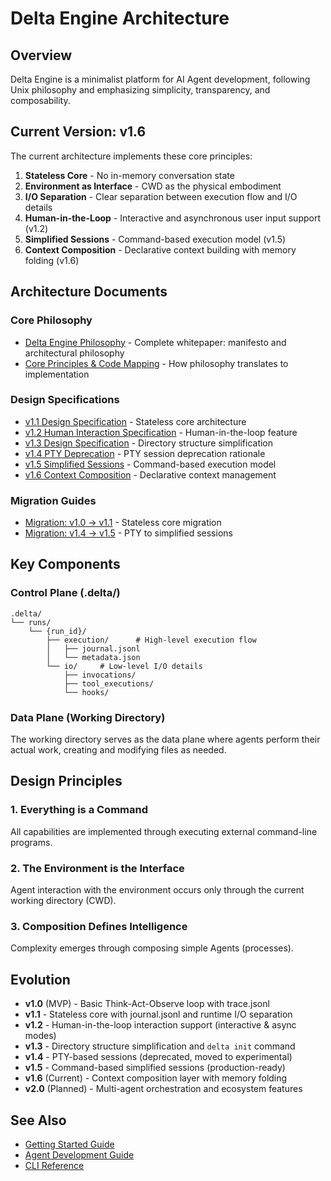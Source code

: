 # Delta Engine Architecture

## Overview

Delta Engine is a minimalist platform for AI Agent development, following Unix philosophy and emphasizing simplicity, transparency, and composability.

## Current Version: v1.6

The current architecture implements these core principles:

1. **Stateless Core** - No in-memory conversation state
2. **Environment as Interface** - CWD as the physical embodiment
3. **I/O Separation** - Clear separation between execution flow and I/O details
4. **Human-in-the-Loop** - Interactive and asynchronous user input support (v1.2)
5. **Simplified Sessions** - Command-based execution model (v1.5)
6. **Context Composition** - Declarative context building with memory folding (v1.6)

## Architecture Documents

### Core Philosophy
- [Delta Engine Philosophy](./PHILOSOPHY.md) - Complete whitepaper: manifesto and architectural philosophy
- [Core Principles & Code Mapping](./core-principles.md) - How philosophy translates to implementation

### Design Specifications
- [v1.1 Design Specification](./v1.1-design.md) - Stateless core architecture
- [v1.2 Human Interaction Specification](./v1.2-human-interaction.md) - Human-in-the-loop feature
- [v1.3 Design Specification](./v1.3-design.md) - Directory structure simplification
- [v1.4 PTY Deprecation](./v1.4-pty-deprecation.md) - PTY session deprecation rationale
- [v1.5 Simplified Sessions](./v1.5-sessions-simplified.md) - Command-based execution model
- [v1.6 Context Composition](./v1.6-context-composition.md) - Declarative context management

### Migration Guides
- [Migration: v1.0 → v1.1](../migration/v1.0-to-v1.1.md) - Stateless core migration
- [Migration: v1.4 → v1.5](../migration/v1.4-to-v1.5.md) - PTY to simplified sessions

## Key Components

### Control Plane (.delta/)
```
.delta/
└── runs/
    └── {run_id}/
        ├── execution/      # High-level execution flow
        │   ├── journal.jsonl
        │   └── metadata.json
        └── io/     # Low-level I/O details
            ├── invocations/
            ├── tool_executions/
            └── hooks/
```

### Data Plane (Working Directory)
The working directory serves as the data plane where agents perform their actual work, creating and modifying files as needed.

## Design Principles

### 1. Everything is a Command
All capabilities are implemented through executing external command-line programs.

### 2. The Environment is the Interface
Agent interaction with the environment occurs only through the current working directory (CWD).

### 3. Composition Defines Intelligence
Complexity emerges through composing simple Agents (processes).

## Evolution

- **v1.0** (MVP) - Basic Think-Act-Observe loop with trace.jsonl
- **v1.1** - Stateless core with journal.jsonl and runtime I/O separation
- **v1.2** - Human-in-the-loop interaction support (interactive & async modes)
- **v1.3** - Directory structure simplification and `delta init` command
- **v1.4** - PTY-based sessions (deprecated, moved to experimental)
- **v1.5** - Command-based simplified sessions (production-ready)
- **v1.6** (Current) - Context composition layer with memory folding
- **v2.0** (Planned) - Multi-agent orchestration and ecosystem features

## See Also

- [Getting Started Guide](../guides/getting-started.md)
- [Agent Development Guide](../guides/agent-development.md)
- [CLI Reference](../api/cli.md)